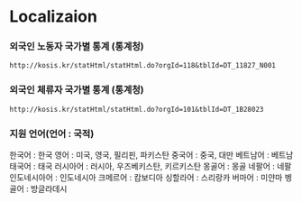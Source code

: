 # Localizaion

### 외국인 노동자 국가별 통계 (통계청)
```
http://kosis.kr/statHtml/statHtml.do?orgId=118&tblId=DT_11827_N001
```

### 외국인 체류자 국가별 통계 (통계청)
```
http://kosis.kr/statHtml/statHtml.do?orgId=101&tblId=DT_1B28023
```

### 지원 언어(언어 : 국적)
한국어 : 한국 
영어 : 미국, 영국, 필리핀, 파키스탄 
중국어 : 중국, 대만 
베트남어 : 베트남 
태국어 : 태국 
러시아어 : 러시아, 우즈베키스탄, 키르키스탄 
몽골어 : 몽골 
네팔어 : 네팔 
인도네시아어 : 인도네시아 
크메르어  : 캄보디아 
싱할라어  : 스리랑카 
버마어  : 미얀마 
벵골어  : 방글라데시 




